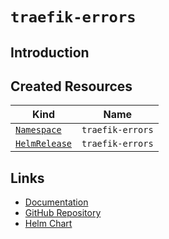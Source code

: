# `traefik-errors`

## Introduction

## Created Resources

| Kind                              | Name             |
| --------------------------------- | ---------------- |
| [`Namespace`][ref-namespace]      | `traefik-errors` |
| [`HelmRelease`][ref-helm-release] | `traefik-errors` |

[ref-namespace]: https://kubernetes.io/docs/reference/kubernetes-api/cluster-resources/namespace-v1/
[ref-helm-release]: https://fluxcd.io/docs/components/helm/helmreleases/

## Links

- [Documentation](https://doc.traefik.io/traefik/)
- [GitHub Repository](https://github.com/pascaliske/docker-traefik-errors)
- [Helm Chart](https://charts.pascaliske.dev/charts/traefik-errors/)
